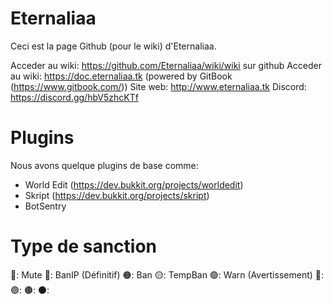 # Eternaliaa

Ceci est la page Github (pour le wiki) d'Eternaliaa.

Acceder au wiki: https://github.com/Eternaliaa/wiki/wiki sur github
Acceder au wiki: https://doc.eternaliaa.tk (powered by GitBook (https://www.gitbook.com/))
Site web: http://www.eternaliaa.tk
Discord: https://discord.gg/hbV5zhcKTf

# Plugins

Nous avons quelque plugins de base comme:
- World Edit (https://dev.bukkit.org/projects/worldedit)
- Skript (https://dev.bukkit.org/projects/skript)
- BotSentry

# Type de sanction

🔘: Mute
🔴: BanIP (Définitif)
🟠: Ban
🟡: TempBan
🟢: Warn (Avertissement)
🔵: 
🟣: 
🟤: 
⚫: 
